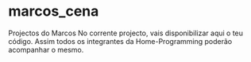 # marcos_cena
Projectos do Marcos
No corrente projecto, vais disponibilizar aqui o teu código. Assim todos os integrantes da Home-Programming poderão acompanhar o mesmo.

